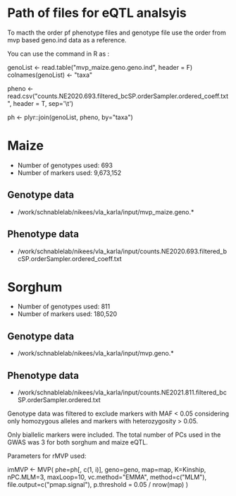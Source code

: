 
# Path of files for eQTL analsyis

To macth the order pf phenotype files and genotype file use the order from mvp based geno.ind data as a reference. 

You can use the command in R as :

genoList <- read.table("mvp_maize.geno.geno.ind", header = F)
colnames(genoList) <- "taxa"

pheno <- read.csv("counts.NE2020.693.filtered_bcSP.orderSampler.ordered_coeff.txt", header = T, sep='\t')

ph <- plyr::join(genoList, pheno, by="taxa")

# Maize

- Number of genotypes used: 693
- Number of markers used: 9,673,152

## Genotype data

- /work/schnablelab/nikees/vla_karla/input/mvp_maize.geno.*

##  Phenotype data

- /work/schnablelab/nikees/vla_karla/input/counts.NE2020.693.filtered_bcSP.orderSampler.ordered_coeff.txt

# Sorghum

- Number of genotypes used: 811
- Number of markers used: 180,520

## Genotype data

-  /work/schnablelab/nikees/vla_karla/input/mvp.geno.*

## Phenotype data

- /work/schnablelab/nikees/vla_karla/input/counts.NE2021.811.filtered_bcSP.orderSampler.ordered.txt

Genotype data was filtered to exclude markers with MAF < 0.05 considering only homozygous alleles and markers with heterozygosity > 0.05.

Only biallelic markers were included. The total number of PCs used in the GWAS was 3 for both sorghum and maize eQTL. 

Parameters for rMVP used:

imMVP <- MVP(
    phe=ph[, c(1, i)],
    geno=geno,
    map=map,
    K=Kinship,
    nPC.MLM=3,
    maxLoop=10,
    vc.method="EMMA",
    method=c("MLM"),
    file.output=c("pmap.signal"),
    p.threshold = 0.05 / nrow(map)
  )
